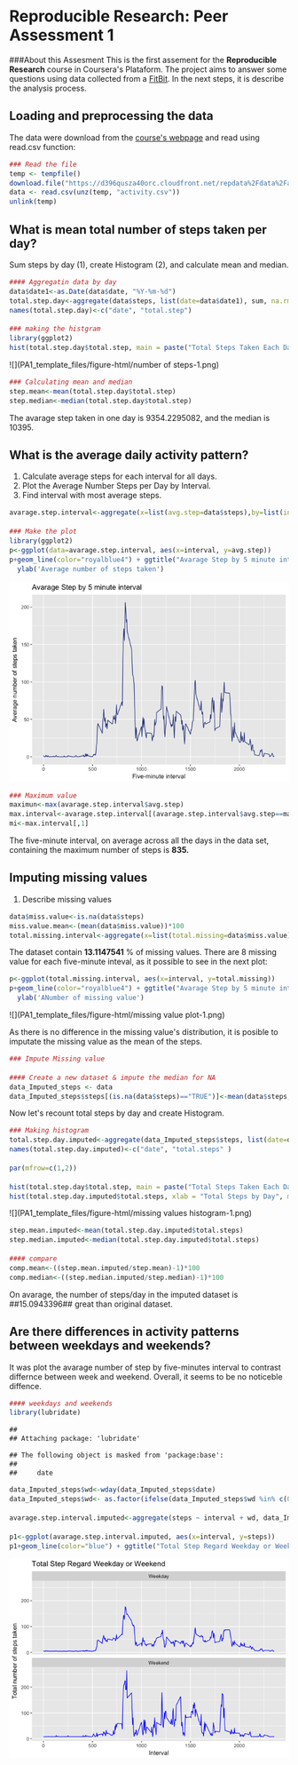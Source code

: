 # Reproducible Research: Peer Assessment 1

###About this Assesment
This is the first assement for the **Reproducible Research** course in Coursera's Plataform.
The project aims to answer some questions using data collected from a [FitBit](http://en.wikipedia.org/wiki/Fitbit).
In the next steps, it is describe the analysis process.

## Loading and preprocessing the data

The data were download from the [course's webpage](https://d396qusza40orc.cloudfront.net/repdata%2Fdata%2Factivity.zip) and read using read.csv function:


```r
### Read the file
temp <- tempfile()
download.file("https://d396qusza40orc.cloudfront.net/repdata%2Fdata%2Factivity.zip",temp)
data <- read.csv(unz(temp, "activity.csv"))
unlink(temp)
```
## What is mean total number of steps taken per day?

Sum steps by day (1), create Histogram (2), and calculate mean and median.

```r
#### Aggregatin data by day
data$date1<-as.Date(data$date, "%Y-%m-%d")
total.step.day<-aggregate(data$steps, list(date=data$date1), sum, na.rm=TRUE)
names(total.step.day)<-c("date", "total.step")

### making the histgram
library(ggplot2)
hist(total.step.day$total.step, main = paste("Total Steps Taken Each Day"), xlab = "Number of  Steps", col="royalblue")
```

![](PA1_template_files/figure-html/number of steps-1.png)<!-- -->

```r
### Calculating mean and median
step.mean<-mean(total.step.day$total.step)
step.median<-median(total.step.day$total.step)
```

The avarage step taken in one day is 9354.2295082, and the median is 10395.

## What is the average daily activity pattern?

1) Calculate average steps for each interval for all days.
2) Plot the Average Number Steps per Day by Interval.
3) Find interval with most average steps.


```r
avarage.step.interval<-aggregate(x=list(avg.step=data$steps),by=list(interval=data$interval), FUN= mean, na.rm=TRUE)

### Make the plot
library(ggplot2)
p<-ggplot(data=avarage.step.interval, aes(x=interval, y=avg.step))
p+geom_line(color="royalblue4") + ggtitle("Avarage Step by 5 minute interval") + xlab('Five-minute interval') +
  ylab('Average number of steps taken') 
```

![](PA1_template_files/figure-html/unnamed-chunk-1-1.png)<!-- -->

```r
### Maximum value
maximun<-max(avarage.step.interval$avg.step)
max.interval<-avarage.step.interval[(avarage.step.interval$avg.step==maximun),]
mi<-max.interval[,1]
```
The five-minute interval, on average across all the days in the data set, containing the maximum number of steps is **835.**


## Imputing missing values
  1) Describe missing values

```r
data$miss.value<-is.na(data$steps)
miss.value.mean<-(mean(data$miss.value))*100
total.missing.interval<-aggregate(x=list(total.missing=data$miss.value),by=list(interval=data$interval), FUN= sum)
```
The dataset contain **13.1147541** % of missing values. There are 8 missing value for each five-minute inteval, as it possible to see in the next plot: 


```r
p<-ggplot(total.missing.interval, aes(x=interval, y=total.missing))
p+geom_line(color="royalblue4") + ggtitle("Avarage Step by 5 minute interval") + xlab('Five-minute interval') +
  ylab('ANumber of missing value')
```

![](PA1_template_files/figure-html/missing value plot-1.png)<!-- -->

As there is no difference in the missing value's distribution,  it is posible to imputate the missing value as the mean of the steps.

```r
### Impute Missing value

#### Create a new dataset & impute the median for NA
data_Imputed_steps <- data
data_Imputed_steps$steps[(is.na(data$steps)=="TRUE")]<-mean(data$steps, na.rm=TRUE)
```

Now let's recount total steps by day and create Histogram.


```r
### Making histogram
total.step.day.imputed<-aggregate(data_Imputed_steps$steps, list(date=data$date1), sum, na.rm=TRUE)
names(total.step.day.imputed)<-c("date", "total.steps" )

par(mfrow=c(1,2))

hist(total.step.day$total.step, main = paste("Total Steps Taken Each Day"), xlab = "Number of  Steps", col="royalblue")
hist(total.step.day.imputed$total.steps, xlab = "Total Steps by Day", main="Total Steps by Day - Imputed Data", col="salmon1")
```

![](PA1_template_files/figure-html/missing values histogram-1.png)<!-- -->

```r
step.mean.imputed<-mean(total.step.day.imputed$total.steps)
step.median.imputed<-median(total.step.day.imputed$total.steps)

#### compare
comp.mean<-((step.mean.imputed/step.mean)-1)*100
comp.median<-((step.median.imputed/step.median)-1)*100
```

On avarage, the number of steps/day in the imputed dataset is ##15.0943396## great than original dataset.

## Are there differences in activity patterns between weekdays and weekends?

It was plot the avarage number of step by five-minutes interval to contrast differnce between week and weekend. Overall, it seems to be no noticeble diffence.


```r
#### weekdays and weekends
library(lubridate)
```

```
## 
## Attaching package: 'lubridate'
```

```
## The following object is masked from 'package:base':
## 
##     date
```

```r
data_Imputed_steps$wd<-wday(data_Imputed_steps$date)
data_Imputed_steps$wd<- as.factor(ifelse(data_Imputed_steps$wd %in% c(0,6), 'Weekend', 'Weekday'))

avarage.step.interval.imputed<-aggregate(steps ~ interval + wd, data_Imputed_steps, mean)

p1<-ggplot(avarage.step.interval.imputed, aes(x=interval, y=steps))
p1+geom_line(color="blue") + ggtitle("Total Step Regard Weekday or Weekend") + xlab("Interval") + ylab('Total number of steps taken') + facet_wrap(~wd, ncol = 1)
```

![](PA1_template_files/figure-html/unnamed-chunk-2-1.png)<!-- -->

